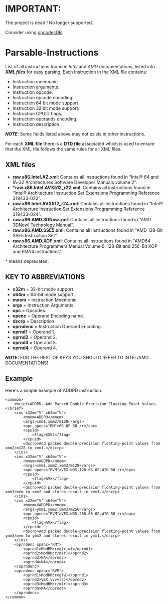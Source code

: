# IMPORTANT:
The project is dead ! No longer supported. 

Consider using [opcodesDB](https://github.com/MahdiSafsafi/opcodesDB).

# Parsable-Instructions
List of all instructions found in *Intel* and *AMD* documentations, listed into ***XML files*** for easy parsing.
Each instruction in the XML file contains:

* Instruction mnemonic.
* Instruction arguments.
* Instruction opcode.
* Instruction opcode encoding.
* Instruction 64 bit mode support.
* Instruction 32 bit mode support.
* Instruction CPUID flags.
* Instruction operands encoding.
* Instruction description.

***NOTE***: Some fields listed above may not exists in other instructions.

For each **XML file** there is a **DTD file** associated which is used to ensure that the XML file follows the same rules for all XML files.

## XML files
- **raw.x86.Intel.AZ.xml**: Contains all instructions found in “Intel® 64 and IA-32 Architectures Software Developer Manuals volume 2”.
- **\*raw.x86.Intel.AVX512_r22.xml**: Contains all instructions found in “Intel® Architecture Instruction Set Extensions Programming Reference 319433-022”.
- **raw.x86.Intel.AVX512_r24.xml**: Contains all instructions found in “Intel® Architecture Instruction Set Extensions Programming Reference 319433-024”.
- **raw.x86.AMD.3DNow.xml**: Contains all instructions found in "AMD 3DNow! Technology Manual".
- **raw.x86.AMD.SSE5.xml**: Contains all instructions found in "AMD 128-Bit SSE5 Instruction Set".
- **raw.x86.AMD.XOP.xml**: Contains all instructions found in "AMD64 Architecture Programmers Manual Volume 6: 128-Bit and 256-Bit XOP and FMA4 Instructions".

\* means deprecated.

## KEY TO ABBREVIATIONS
  - **x32m** = 32-bit mode support.
  - **x64m** = 64-bit mode support.
  - **mnem** = Instruction Mnemonic.
  - **args** = Instruction Arguments.
  - **opc**  = Opcodes.
  - **openc** = Operand Encoding name.
  - **dscrp** = Description.
  - **oprndenc** = Instruction Operand Encoding.
  - **oprnd1** = Operand 1.
  - **oprnd2** = Operand 2.
  - **oprnd3** = Operand 3.
  - **oprnd4** = Operand 4.

***NOTE:*** FOR THE REST OF KEYS YOU SHOULD REFER TO INTEL/AMD DOCUMENTATIONS!

## Example
Here's a simple example of ADDPD instruction.
```
<common>
	<brief>ADDPD--Add Packed Double-Precision Floating-Point Values.</brief>
	<ins x32m="V" x64m="V">
		<mnem>ADDPD</mnem>
		<args>xmm1,xmm2/m128</args>
		<opc openc="RM">66 0F 58 /r</opc>
		<cpuid>
			<flag>SSE2</flag>
		</cpuid>
		<dscrp>Add packed double-precision floating-point values from xmm2/m128 to xmm1.</dscrp>
	</ins>
	<ins x32m="V" x64m="V">
		<mnem>VADDPD</mnem>
		<args>xmm1,xmm2,xmm3/m128</args>
		<opc openc="RVM">VEX.NDS.128.66.0F.WIG 58 /r</opc>
		<cpuid>
			<flag>AVX</flag>
		</cpuid>
		<dscrp>Add packed double-precision floating-point values from xmm3/mem to xmm2 and stores result in xmm1.</dscrp>
	</ins>
	<ins x32m="V" x64m="V">
		<mnem>VADDPD</mnem>
		<args>ymm1,ymm2,ymm3/m256</args>
		<opc openc="RVM">VEX.NDS.256.66.0F.WIG 58 /r</opc>
		<cpuid>
			<flag>AVX</flag>
		</cpuid>
		<dscrp>Add packed double-precision floating-point values from ymm3/mem to ymm2 and stores result in ymm1.</dscrp>
	</ins>
	<oprndenc openc="RM">
		<oprnd1>ModRM:reg(r,w)</oprnd1>
		<oprnd2>ModRM:r/m(r)</oprnd2>
		<oprnd3>NA</oprnd3>
		<oprnd4>NA</oprnd4>
	</oprndenc>
	<oprndenc openc="RVM">
		<oprnd1>ModRM:reg(w)</oprnd1>
		<oprnd2>VEX.vvvv(r)</oprnd2>
		<oprnd3>ModRM:r/m(r)</oprnd3>
		<oprnd4>NA</oprnd4>
	</oprndenc>
</common>
```

[1]:111
